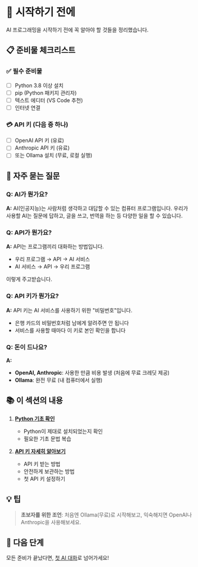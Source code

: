 # 🎯 시작하기 전에

AI 프로그래밍을 시작하기 전에 꼭 알아야 할 것들을 정리했습니다.

## 📋 준비물 체크리스트

### ✅ 필수 준비물
- [ ] Python 3.8 이상 설치
- [ ] pip (Python 패키지 관리자)
- [ ] 텍스트 에디터 (VS Code 추천)
- [ ] 인터넷 연결

### 💳 API 키 (다음 중 하나)
- [ ] OpenAI API 키 (유료)
- [ ] Anthropic API 키 (유료)
- [ ] 또는 Ollama 설치 (무료, 로컬 실행)

## 🤔 자주 묻는 질문

### Q: AI가 뭔가요?
**A:** AI(인공지능)는 사람처럼 생각하고 대답할 수 있는 컴퓨터 프로그램입니다. 
우리가 사용할 AI는 질문에 답하고, 글을 쓰고, 번역을 하는 등 다양한 일을 할 수 있습니다.

### Q: API가 뭔가요?
**A:** API는 프로그램끼리 대화하는 방법입니다. 
- 우리 프로그램 → API → AI 서비스
- AI 서비스 → API → 우리 프로그램

이렇게 주고받습니다.

### Q: API 키가 뭔가요?
**A:** API 키는 AI 서비스를 사용하기 위한 "비밀번호"입니다.
- 은행 카드의 비밀번호처럼 남에게 알려주면 안 됩니다
- 서비스를 사용할 때마다 이 키로 본인 확인을 합니다

### Q: 돈이 드나요?
**A:** 
- **OpenAI, Anthropic**: 사용한 만큼 비용 발생 (처음에 무료 크레딧 제공)
- **Ollama**: 완전 무료 (내 컴퓨터에서 실행)

## 📚 이 섹션의 내용

1. **[Python 기초 확인](python-basics.md)**
   - Python이 제대로 설치되었는지 확인
   - 필요한 기초 문법 복습

2. **[API 키 자세히 알아보기](api-keys-explained.md)**
   - API 키 받는 방법
   - 안전하게 보관하는 방법
   - 첫 API 키 설정하기

## 💡 팁

> **초보자를 위한 조언**: 처음엔 Ollama(무료)로 시작해보고, 익숙해지면 OpenAI나 Anthropic을 사용해보세요.

## 🚀 다음 단계

모든 준비가 끝났다면, [첫 AI 대화](../01-hello-llm/)로 넘어가세요!